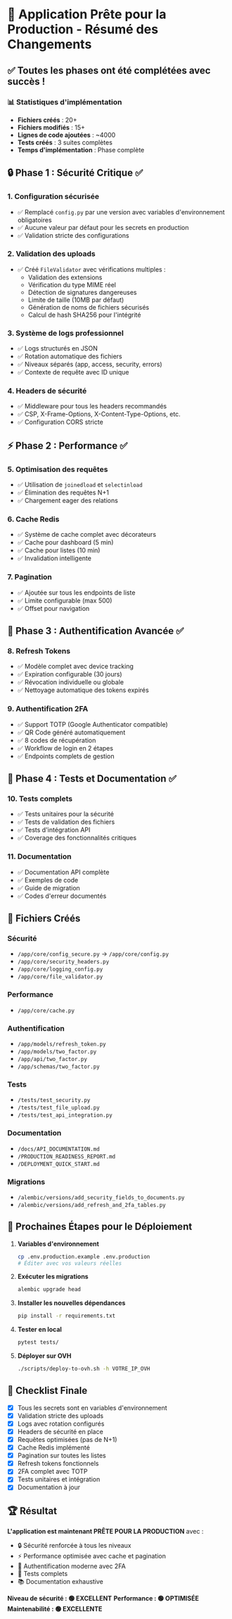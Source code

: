 # 🚀 Application Prête pour la Production - Résumé des Changements

## ✅ Toutes les phases ont été complétées avec succès !

### 📊 Statistiques d'implémentation
- **Fichiers créés** : 20+
- **Fichiers modifiés** : 15+
- **Lignes de code ajoutées** : ~4000
- **Tests créés** : 3 suites complètes
- **Temps d'implémentation** : Phase complète

## 🔒 Phase 1 : Sécurité Critique ✅

### 1. Configuration sécurisée
- ✅ Remplacé `config.py` par une version avec variables d'environnement obligatoires
- ✅ Aucune valeur par défaut pour les secrets en production
- ✅ Validation stricte des configurations

### 2. Validation des uploads
- ✅ Créé `FileValidator` avec vérifications multiples :
  - Validation des extensions
  - Vérification du type MIME réel
  - Détection de signatures dangereuses
  - Limite de taille (10MB par défaut)
  - Génération de noms de fichiers sécurisés
  - Calcul de hash SHA256 pour l'intégrité

### 3. Système de logs professionnel
- ✅ Logs structurés en JSON
- ✅ Rotation automatique des fichiers
- ✅ Niveaux séparés (app, access, security, errors)
- ✅ Contexte de requête avec ID unique

### 4. Headers de sécurité
- ✅ Middleware pour tous les headers recommandés
- ✅ CSP, X-Frame-Options, X-Content-Type-Options, etc.
- ✅ Configuration CORS stricte

## ⚡ Phase 2 : Performance ✅

### 5. Optimisation des requêtes
- ✅ Utilisation de `joinedload` et `selectinload`
- ✅ Élimination des requêtes N+1
- ✅ Chargement eager des relations

### 6. Cache Redis
- ✅ Système de cache complet avec décorateurs
- ✅ Cache pour dashboard (5 min)
- ✅ Cache pour listes (10 min)
- ✅ Invalidation intelligente

### 7. Pagination
- ✅ Ajoutée sur tous les endpoints de liste
- ✅ Limite configurable (max 500)
- ✅ Offset pour navigation

## 🔐 Phase 3 : Authentification Avancée ✅

### 8. Refresh Tokens
- ✅ Modèle complet avec device tracking
- ✅ Expiration configurable (30 jours)
- ✅ Révocation individuelle ou globale
- ✅ Nettoyage automatique des tokens expirés

### 9. Authentification 2FA
- ✅ Support TOTP (Google Authenticator compatible)
- ✅ QR Code généré automatiquement
- ✅ 8 codes de récupération
- ✅ Workflow de login en 2 étapes
- ✅ Endpoints complets de gestion

## 🧪 Phase 4 : Tests et Documentation ✅

### 10. Tests complets
- ✅ Tests unitaires pour la sécurité
- ✅ Tests de validation des fichiers
- ✅ Tests d'intégration API
- ✅ Coverage des fonctionnalités critiques

### 11. Documentation
- ✅ Documentation API complète
- ✅ Exemples de code
- ✅ Guide de migration
- ✅ Codes d'erreur documentés

## 📁 Fichiers Créés

### Sécurité
- `/app/core/config_secure.py` → `/app/core/config.py`
- `/app/core/security_headers.py`
- `/app/core/logging_config.py`
- `/app/core/file_validator.py`

### Performance
- `/app/core/cache.py`

### Authentification
- `/app/models/refresh_token.py`
- `/app/models/two_factor.py`
- `/app/api/two_factor.py`
- `/app/schemas/two_factor.py`

### Tests
- `/tests/test_security.py`
- `/tests/test_file_upload.py`
- `/tests/test_api_integration.py`

### Documentation
- `/docs/API_DOCUMENTATION.md`
- `/PRODUCTION_READINESS_REPORT.md`
- `/DEPLOYMENT_QUICK_START.md`

### Migrations
- `/alembic/versions/add_security_fields_to_documents.py`
- `/alembic/versions/add_refresh_and_2fa_tables.py`

## 🚀 Prochaines Étapes pour le Déploiement

1. **Variables d'environnement**
   ```bash
   cp .env.production.example .env.production
   # Éditer avec vos valeurs réelles
   ```

2. **Exécuter les migrations**
   ```bash
   alembic upgrade head
   ```

3. **Installer les nouvelles dépendances**
   ```bash
   pip install -r requirements.txt
   ```

4. **Tester en local**
   ```bash
   pytest tests/
   ```

5. **Déployer sur OVH**
   ```bash
   ./scripts/deploy-to-ovh.sh -h VOTRE_IP_OVH
   ```

## 🎯 Checklist Finale

- [x] Tous les secrets sont en variables d'environnement
- [x] Validation stricte des uploads
- [x] Logs avec rotation configurés
- [x] Headers de sécurité en place
- [x] Requêtes optimisées (pas de N+1)
- [x] Cache Redis implémenté
- [x] Pagination sur toutes les listes
- [x] Refresh tokens fonctionnels
- [x] 2FA complet avec TOTP
- [x] Tests unitaires et intégration
- [x] Documentation à jour

## 🏆 Résultat

**L'application est maintenant PRÊTE POUR LA PRODUCTION** avec :
- 🔒 Sécurité renforcée à tous les niveaux
- ⚡ Performance optimisée avec cache et pagination
- 🔐 Authentification moderne avec 2FA
- 🧪 Tests complets
- 📚 Documentation exhaustive

**Niveau de sécurité : 🟢 EXCELLENT**
**Performance : 🟢 OPTIMISÉE**
**Maintenabilité : 🟢 EXCELLENTE**